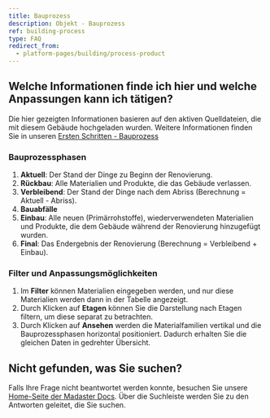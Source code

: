 ```yaml
---
title: Bauprozess
description: Objekt - Bauprozess
ref: building-process
type: FAQ
redirect_from:
  - platform-pages/building/process-product
---
```


## Welche Informationen finde ich hier und welche Anpassungen kann ich tätigen?
Die hier gezeigten Informationen basieren auf den aktiven Quelldateien, die mit diesem Gebäude hochgeladen wurden. Weitere Informationen finden Sie in unseren <a href="/de/de/get-started/object-insights-and-performance.html#bauprozess" target="_blank">Ersten Schritten - Bauprozess</a>


### Bauprozessphasen
1. **Aktuell**: Der Stand der Dinge zu Beginn der Renovierung.
1. **Rückbau**: Alle Materialien und Produkte, die das Gebäude verlassen.
1. **Verbleibend**: Der Stand der Dinge nach dem Abriss (Berechnung = Aktuell - Abriss).
1. **Bauabfälle**
1. **Einbau**: Alle neuen (Primärrohstoffe), wiederverwendeten Materialien und Produkte, die dem Gebäude während der Renovierung hinzugefügt wurden.
1. **Final**: Das Endergebnis der Renovierung (Berechnung = Verbleibend + Einbau).

### Filter und Anpassungsmöglichkeiten
1. Im **Filter** <iconify-icon inline icon='mdi-filter-outline'/> können Materialien eingegeben werden, und nur diese Materialien werden dann in der Tabelle angezeigt.
1. Durch Klicken auf **Etagen** <iconify-icon inline icon='mdi-layers-search-outline'/> können Sie die Darstellung nach Etagen filtern, um diese separat zu betrachten.
1. Durch Klicken auf **Ansehen** <iconify-icon inline icon='mdi-rotate-right-variant'/> werden die Materialfamilien vertikal und die Bauprozessphasen horizontal positioniert. Dadurch erhalten Sie die gleichen Daten in gedrehter Übersicht.


## Nicht gefunden, was Sie suchen?
Falls Ihre Frage nicht beantwortet werden konnte, besuchen Sie unsere <a href="/de/de/" target="_blank">Home-Seite der Madaster Docs</a>. Über die Suchleiste werden Sie zu den Antworten geleitet, die Sie suchen.